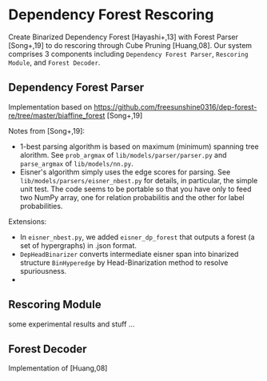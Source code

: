 # Dependency Forest Rescoring
Create Binarized Dependency Forest [Hayashi+,13] with Forest Parser [Song+,19] to do rescoring through Cube Pruning [Huang,08].
Our system comprises 3 components including `Dependency Forest Parser`, `Rescoring Module`, and `Forest Decoder`.

## Dependency Forest Parser
Implementation based on https://github.com/freesunshine0316/dep-forest-re/tree/master/biaffine_forest [Song+,19]

Notes from [Song+,19]:
* 1-best parsing algorithm is based on maximum (minimum) spanning tree
  alorithm. See `prob_argmax` of `lib/models/parser/parser.py` and
  `parse_argmax` of `lib/models/nn.py`.
* Eisner's algorithm simply uses the edge scores for parsing. See
  `lib/models/parsers/eisner_nbest.py` for details, in particular, the simple
  unit test. The code seems to be portable so that you have only to feed two
  NumPy array, one for relation probabilitis and the other for label
  probabilities. 

Extensions:
* In `eisner_nbest.py`, we added `eisner_dp_forest` that outputs a forest (a set of hypergraphs) in .json format.
* `DepHeadBinarizer` converts intermediate eisner span into binarized structure `BinHyperedge` by Head-Binarization method to resolve spuriousness.
* 

## Rescoring Module
some experimental results and stuff ...

## Forest Decoder
Implementation of [Huang,08]
